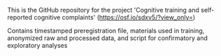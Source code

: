 This is the GitHub repository for the project 'Cognitive training and self-reported cognitive complaints' (https://osf.io/sdxv5/?view_only=)

Contains timestamped preregistration file, materials used in training, anonymized raw and processed data, and script for confirmatory and exploratory analyses
